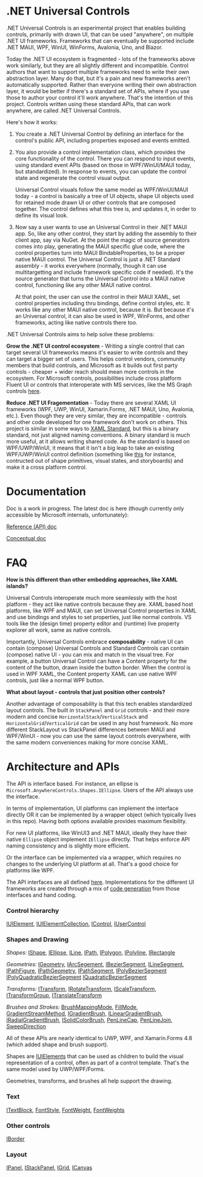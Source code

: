 # .NET Universal Controls

.NET Universal Controls is an experimental project that enables building controls, primarily with drawn UI,
that can be used "anywhere", on multiple .NET UI frameworks. Frameworks that can eventually be supported
include .NET MAUI, WPF, WinUI, WinForms, Avalonia, Uno, and Blazor. 

Today the .NET UI ecosystem is fragmented - lots of the frameworks above work similarly, but they
are all slightly different and incompatible. Control authors that want to support multiple frameworks
need to write their own abstraction layer. Many do that, but it's a pain and new frameworks aren't
automatically supported.  Rather than everyone writing their own abstraction layer, it would be better
if there's a standard set of APIs, where if you use those to author your control it'll
work anywhere. That's the intention of this project. Controls written using these standard APIs,
that can work anywhere, are called .NET Universal Controls.

Here's how it works:
1. You create a .NET Universal Control by defining an interface for the control's public API, including
properties exposed and events emitted.

2. You also provide a control implementation class, which provides the core functionality of the control.
There you can respond to input events, using standard event APIs (based on those in WPF/WinUI/MAUI today, but standardized).
In response to events, you can update the control state and regenerate the control visual output.

    Universal Control visuals follow the same model as WPF/WinUI/MAUI today - a control is basically a tree of UI objects,
shape UI objects used for retained mode drawn UI or other controls that are composed together. The control
defines what this tree is, and updates it, in order to define its visual look.

3. Now say a user wants to use an Universal Control in their .NET MAUI app. So, like any other control, they start by
adding the assembly to their client app, say via NuGet. At the point the magic of source generators comes into play,
generating the MAUI specific glue code, where the control properties turn into MAUI BindableProperties,
to be a proper native MAUI control. The Universal Control is just a .NET Standard assembly - it works
everywhere (normally, though it can use multitargetting and include framework specific code if needed). It's the source
generator that turns the Universal Control into a MAUI native control, functioning like any other MAUI native control.

    At that point, the user can use the control in their MAUI XAML, set control properties including thru bindings,
    define control styles, etc. It works like any other MAUI native control, because it is. But because it's an
Universal control, it can also be used in WPF, WinForms, and other frameworks, acting like native controls there too.

.NET Universal Controls aims to help solve these problems:

**Grow the .NET UI control ecosystem** - Writing a single control that can target several UI
frameworks means it's easier to write controls and they can target a bigger set of users. This
helps control vendors, community members that build controls, and Microsoft as it builds out first
party controls - cheaper + wider reach should mean more controls in the ecosystem. For Microsoft controls,
possibilities include cross platform Fluent UI or controls that interoperate with MS services,
like the MS Graph controls [here](https://docs.microsoft.com/en-us/windows/communitytoolkit/graph/controls/peoplepicker).

**Reduce .NET UI Fragementation** - Today there are several XAML UI frameworks (WPF, UWP, WinUI, Xamarin.Forms,
.NET MAUI, Uno, Avalonia, etc.). Even though they are very similar, they are incompatible - controls and other
code developed for one framework don't work on others.
This project is similar in some ways to [XAML Standard](https://github.com/microsoft/xaml-standard), but this is a binary
standard, not just aligned naming conventions. A binary standard is much more useful, at it allows writing shared code.
As the standard is based on WPF/UWP/WinUI, it means that it isn't a big leap to take an existing WPF/UWP/WinUI control
definition (something like [this](https://docs.microsoft.com/en-us/dotnet/desktop/wpf/controls/button-styles-and-templates?view=netframeworkdesktop-4.8)
for instance, contructed out of shape primitives, visual states, and storyboards) and make it a cross platform control.

# Documentation

Doc is a work in progress. The latest doc is here (though currently only accessible by Microsoft internals, unfortunately):

[Reference (API) doc](https://review.docs.microsoft.com/en-us/dotnet/api/microsoft.standardui?view=dotnet-standard-ui&branch=pr-en-us-4)

[Conceptual doc](https://review.docs.microsoft.com/en-us/dotnet/standard-ui/?branch=main)

# FAQ

**How is this different than other embedding approaches, like XAML islands?**

Universal Controls interoperate much more seamlessly with the host platform - they act like native controls because they are. XAML based host platforms, like WPF and MAUI, can set Universal Control properties in XAML and use bindings and styles to set properties, just like normal controls. VS tools like the (design time) property editor and (runtime) live property explorer all work, same as native controls.

Importantly, Universal Controls embrace **composability** - native UI can contain (compose) Universal Controls and Standard Controls can
contain (compose) native UI - you can mix and match in the visual tree. For example, a button Universal Control can have a Content property
for the content of the button, drawn inside the button border. When the control is used in WPF XAML, the Content property XAML can
use native WPF controls, just like a normal WPF button.

**What about layout - controls that just position other controls?**

Another advantage of composability is that this tech enables standardized layout controls. The built in `StackPanel` and `Grid`
controls - and their more modern and concise `HorizontalStack`/`VerticalStack` and `HorizontalGrid`/`VerticalGrid` can be used in
any host framework. No more different StackLayout vs StackPanel differences between MAUI and WPF/WinUI - now you can use the same
layout controls everywhere, with the same modern conveniences making for more concise XAML.

# Architecture and APIs

The API is interface based. For instance, an ellipse is `Microsoft.AnywhereControls.Shapes.IEllipse`. Users of the API always use the interface.

In terms of implementation, UI platforms can implement the interface directly OR it can be implemented by a wrapper object (which typically lives in this repo). Having both options available provides maximum flexibility.

For new UI platforms, like WinUI3 and .NET MAUI, ideally they have their native
`Ellipse` object implement `IEllipse` directly. That helps enforce API naming consistency and is slightly more efficient.

Or the interface can be implemented via a wrapper, which requires no changes to the underlying UI platform at all. That's a good choice for platforms like WPF.

The API interfaces are all defined [here](src/AnywhereControls). Implementations for the different UI frameworks are created through a mix of [code generation](src/AnywhereControls.Analyzers) from those interfaces and hand coding.

### Control hierarchy

[IUIElement](src/AnywhereControls.CommonTypes/IUIElement.cs),
[IUIElementCollection](src/AnywhereControls/Controls/IUIElementCollection.cs),
[IControl](src/AnywhereControls/Controls/IControl.cs),
[IUserControl](src/AnywhereControls/Controls/IUserControl.cs)

### Shapes and Drawing

_Shapes:_
[IShape](src/AnywhereControls/Shapes/IShape.cs),
[IEllipse](src/AnywhereControls/Shapes/IEllipse.cs),
[ILine](src/AnywhereControls/Shapes/ILine.cs),
[IPath](src/AnywhereControls/Shapes/IPath.cs),
[IPolygon](src/AnywhereControls/Shapes/IPolygon.cs),
[IPolyline](src/AnywhereControls/Shapes/IPolyline.cs),
[IRectangle](src/AnywhereControls/Shapes/IRectangle.cs)

_Geometries:_
[IGeometry](src/AnywhereControls/Media/IGeometry.cs),
[IArcSegement](src/AnywhereControls/Media/IArcSegement.cs),
[IBezierSegment](src/AnywhereControls/Media/IBezierSegment.cs),
[ILineSegment](src/AnywhereControls/Media/ILineSegment.cs),
[IPathFigure](src/AnywhereControls/Media/IPathFigure.cs),
[IPathGeometry](src/AnywhereControls/Media/IPathGeometry.cs),
[IPathSegment](src/AnywhereControls/Media/IPathSegment.cs),
[IPolyBezierSegment](src/AnywhereControls/Media/IPolyBezierSegment.cs)
[IPolyQuadraticBezierSegment](src/AnywhereControls/Media/IPolyQuadraticBezierSegment.cs)
[IQuadraticBezierSegment](src/AnywhereControls/Media/IQuadraticBezierSegment.cs)

_Transforms:_
[ITransform](src/AnywhereControls/Media/ITransform.cs),
[IRotateTransform](src/AnywhereControls/Media/IRotateTransform.cs),
[IScaleTransform](src/AnywhereControls/Media/IScaleTransform.cs),
[ITransformGroup](src/AnywhereControls/Media/ITransformGroup.cs),
[ITranslateTransform](src/AnywhereControls/Media/ITranslateTransform.cs)

_Brushes and Strokes:_
[BrushMappingMode](src/AnywhereControls/Media/BrushMappingMode.cs),
[FillMode](src/AnywhereControls/Media/FillMode.cs),
[GradientStreamMethod](src/AnywhereControls/Media/GradientStreamMethod.cs),
[IGradientBrush](src/AnywhereControls/Media/IGradientBrush.cs),
[ILinearGradientBrush](src/AnywhereControls/Media/ILinearGradientBrush.cs),
[IRadialGradientBrush](src/AnywhereControls/Media/IRadialGradientBrush.cs),
[ISolidColorBrush](src/AnywhereControls/Media/ISolidColorBrush.cs),
[PenLineCap](src/AnywhereControls/Media/PenLineCap.cs),
[PenLineJoin](src/AnywhereControls/Media/PenLineJoin.cs),
[SweepDirection](src/AnywhereControls/Media/SweepDirection.cs)

All of these APIs are nearly identical to UWP, WPF, and Xamarin.Forms 4.8 (which added shape and brush support).

Shapes are [IUIElements](src/AnywhereControls/IUIElement.cs) that can be used as children to build the visual representation of a control, often as part of a control template. That's the same model used by UWP/WPF/Forms.

Geometries, transforms, and brushes all help support the drawing.

### Text

[ITextBlock](src/AnywhereControls/Controls/ITextBlock.cs),
[FontStyle](src/AnywhereControls/Text/FontStyle.cs),
[FontWeight](src/AnywhereControls/Text/FontWeight.cs),
[FontWeights](src/AnywhereControls/Text/FontWeights.cs)

### Other controls

[IBorder](src/AnywhereControls/Controls/IBorder.cs)

### Layout

[IPanel](src/AnywhereControls/Controls/IPanel.cs),
[IStackPanel](src/AnywhereControls/Controls/IStackPanel.cs),
[IGrid](src/AnywhereControls/Controls/IGrid.cs),
[ICanvas](src/AnywhereControls/Controls/ICanvas.cs)
